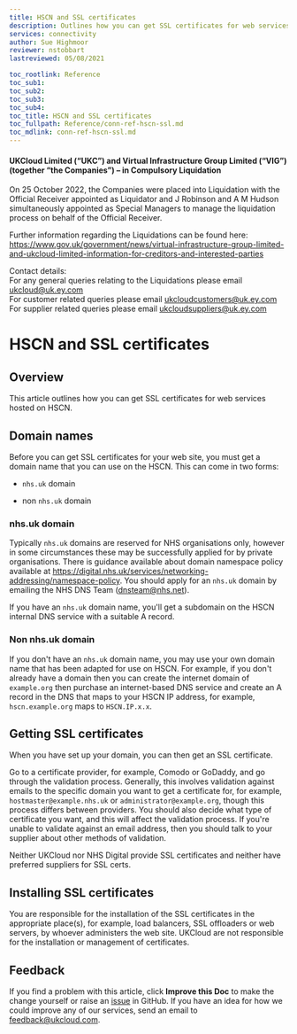 ```yaml
---
title: HSCN and SSL certificates
description: Outlines how you can get SSL certificates for web services hosted on HSCN
services: connectivity
author: Sue Highmoor
reviewer: nstobbart
lastreviewed: 05/08/2021

toc_rootlink: Reference
toc_sub1: 
toc_sub2:
toc_sub3:
toc_sub4:
toc_title: HSCN and SSL certificates
toc_fullpath: Reference/conn-ref-hscn-ssl.md
toc_mdlink: conn-ref-hscn-ssl.md
---
```


#### UKCloud Limited (“UKC”) and Virtual Infrastructure Group Limited (“VIG”) (together “the Companies”) – in Compulsory Liquidation

On 25 October 2022, the Companies were placed into Liquidation with the Official Receiver appointed as Liquidator and J Robinson and A M Hudson simultaneously appointed as Special Managers to manage the liquidation process on behalf of the Official Receiver.

Further information regarding the Liquidations can be found here: <https://www.gov.uk/government/news/virtual-infrastructure-group-limited-and-ukcloud-limited-information-for-creditors-and-interested-parties>

Contact details:<br>
For any general queries relating to the Liquidations please email <ukcloud@uk.ey.com><br>
For customer related queries please email <ukcloudcustomers@uk.ey.com><br>
For supplier related queries please email <ukcloudsuppliers@uk.ey.com>

# HSCN and SSL certificates

## Overview

This article outlines how you can get SSL certificates for web services hosted on HSCN.

## Domain names

Before you can get SSL certificates for your web site, you must get a domain name that you can use on the HSCN. This can come in two forms:

- `nhs.uk` domain

- non `nhs.uk` domain

### nhs.uk domain

Typically `nhs.uk` domains are reserved for NHS organisations only, however in some circumstances these may be successfully applied for by private organisations. There is guidance available about domain namespace policy available at <https://digital.nhs.uk/services/networking-addressing/namespace-policy>. You should apply for an `nhs.uk` domain by emailing the NHS DNS Team (<dnsteam@nhs.net>).

If you have an `nhs.uk` domain name, you'll get a subdomain on the HSCN internal DNS service with a suitable A record.

### Non nhs.uk domain

If you don't have an `nhs.uk` domain name, you may use your own domain name that has been adapted for use on HSCN. For example, if you don't already have a domain then you can create the internet domain of `example.org` then purchase an internet-based DNS service and create an A record in the DNS that maps to your HSCN IP address, for example, `hscn.example.org` maps to `HSCN.IP.x.x`.

## Getting SSL certificates

When you have set up your domain, you can then get an SSL certificate.

Go to a certificate provider, for example, Comodo or GoDaddy, and go through the validation process. Generally, this involves validation against emails to the specific domain you want to get a certificate for, for example, `hostmaster@example.nhs.uk` or `administrator@example.org`, though this process differs between providers. You should also decide what type of certificate you want, and this will affect the validation process. If you're unable to validate against an email address, then you should talk to your supplier about other methods of validation.

Neither UKCloud nor NHS Digital provide SSL certificates and neither have preferred suppliers for SSL certs.

## Installing SSL certificates

You are responsible for the installation of the SSL certificates in the appropriate place(s), for example, load balancers, SSL offloaders or web servers, by whoever administers the web site. UKCloud are not responsible for the installation or management of certificates.

## Feedback

If you find a problem with this article, click **Improve this Doc** to make the change yourself or raise an [issue](https://github.com/UKCloud/documentation/issues) in GitHub. If you have an idea for how we could improve any of our services, send an email to <feedback@ukcloud.com>.
